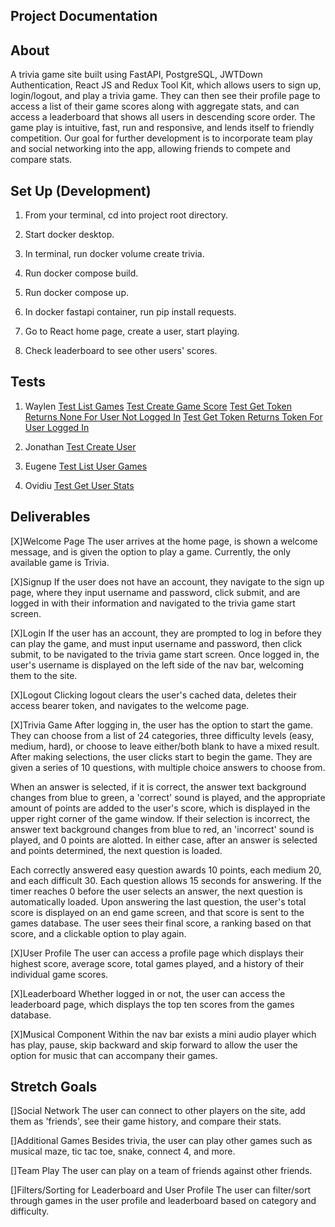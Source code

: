 ## Project Documentation

## About

A trivia game site built using FastAPI, PostgreSQL, JWTDown Authentication, React JS and Redux Tool Kit, which allows users to sign up, login/logout, and play a trivia game.
They can then see their profile page to access a list of their game scores along with aggregate stats, and can access a leaderboard that shows all users in descending score order. The game play is intuitive, fast, run and responsive, and lends itself to friendly competition. Our goal for further development is to incorporate team play and social networking into the app, allowing friends to compete and compare stats.

## Set Up (Development)

1. From your terminal, cd into project root directory.

2. Start docker desktop.

3. In terminal, run docker volume create trivia.

4. Run docker compose build.

5. Run docker compose up.

6. In docker fastapi container, run pip install requests.

7. Go to React home page, create a user, start playing.

8. Check leaderboard to see other users' scores.

## Tests

1. Waylen
   [Test List Games](/fast_api/tests/test_games_routes.py)
   [Test Create Game Score](/fast_api/tests/test_games_routes.py)
   [Test Get Token Returns None For User Not Logged In](/fast_api/tests/test_get_token.py)
   [Test Get Token Returns Token For User Logged In](/fast_api/tests/test_get_token.py)

2. Jonathan
   [Test Create User](/fast_api/tests/test_users_routes.py)

3. Eugene
   [Test List User Games](/fast_api/tests/test_games_routes.py)

4. Ovidiu
   [Test Get User Stats](/fast_api/tests/test_games_routes.py)

## Deliverables

[X]Welcome Page
   The user arrives at the home page, is shown a welcome message, and is given the option to play a game. Currently, the only available game is Trivia.

[X]Signup
   If the user does not have an account, they navigate to the sign up page, where they input username and password, click submit, and are logged in with their information and navigated to the trivia game start screen.

[X]Login
   If the user has an account, they are prompted to log in before they can play the game, and must input username and password, then click submit, to be navigated to the trivia game start screen. Once logged in, the user's username is displayed on the left side of the nav bar, welcoming them to the site.

[X]Logout
   Clicking logout clears the user's cached data, deletes their access bearer token, and navigates to the welcome page.

[X]Trivia Game
   After logging in, the user has the option to start the game. They can choose from a list of 24 categories, three difficulty levels (easy, medium, hard), or choose to leave either/both blank to have a mixed result. After making selections, the user clicks start to begin the game. They are given a series of 10 questions, with multiple choice answers to choose from.

   When an answer is selected, if it is correct, the answer text background changes from blue to green, a 'correct' sound is played, and the appropriate amount of points are added to the user's score, which is displayed in the upper right corner of the game window. If their selection is incorrect, the answer text background changes from blue to red, an 'incorrect' sound is played, and 0 points are alotted. In either case, after an answer is selected and points determined, the next question is loaded.

   Each correctly answered easy question awards 10 points, each medium 20, and each difficult 30. Each question allows 15 seconds for answering. If the timer reaches 0 before the user selects an answer, the next question is automatically loaded. Upon answering the last question, the user's total score is displayed on an end game screen, and that score is sent to the games database. The user sees their final score, a ranking based on that score, and a clickable option to play again.

[X]User Profile
   The user can access a profile page which displays their highest score, average score, total games played, and a history of their individual game scores.

[X]Leaderboard
   Whether logged in or not, the user can access the leaderboard page, which displays the top ten scores from the games database.

[X]Musical Component
   Within the nav bar exists a mini audio player which has play, pause, skip backward and skip forward to allow the user the option for music that can accompany their games.
## Stretch Goals

[]Social Network
   The user can connect to other players on the site, add them as 'friends', see their game history, and compare their stats.

[]Additional Games
   Besides trivia, the user can play other games such as musical maze, tic tac toe, snake, connect 4, and more.

[]Team Play
   The user can play on a team of friends against other friends.

[]Filters/Sorting for Leaderboard and User Profile
   The user can filter/sort through games in the user profile and leaderboard based on category and difficulty.

